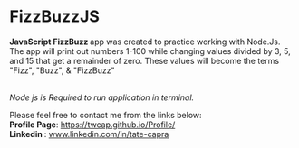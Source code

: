 # FizzBuzzJS

<b>JavaScript FizzBuzz </b> app was created to practice working with Node.Js. The app will print out numbers 1-100 while
changing values divided by 3, 5, and 15 that get a remainder of zero. These values will become the terms "Fizz", "Buzz", & "FizzBuzz"
<br><br>

*Node js is Required to run application in terminal.*


Please feel free to contact me from the links below: <br/>
<b>Profile Page</b>: https://twcap.github.io/Profile/ <br/>
<b>Linkedin </b>: www.linkedin.com/in/tate-capra
